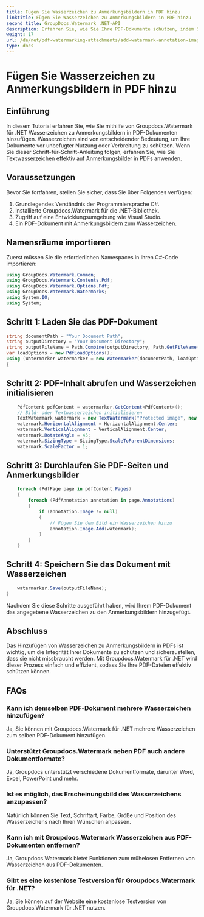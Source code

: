 ```yaml
---
title: Fügen Sie Wasserzeichen zu Anmerkungsbildern in PDF hinzu
linktitle: Fügen Sie Wasserzeichen zu Anmerkungsbildern in PDF hinzu
second_title: GroupDocs.Watermark .NET-API
description: Erfahren Sie, wie Sie Ihre PDF-Dokumente schützen, indem Sie mit Groupdocs.Watermark für .NET Wasserzeichen zu Anmerkungsbildern hinzufügen.
weight: 17
url: /de/net/pdf-watermarking-attachments/add-watermark-annotation-images-pdf/
type: docs
---
```

# Fügen Sie Wasserzeichen zu Anmerkungsbildern in PDF hinzu

## Einführung
In diesem Tutorial erfahren Sie, wie Sie mithilfe von Groupdocs.Watermark für .NET Wasserzeichen zu Anmerkungsbildern in PDF-Dokumenten hinzufügen. Wasserzeichen sind von entscheidender Bedeutung, um Ihre Dokumente vor unbefugter Nutzung oder Verbreitung zu schützen. Wenn Sie dieser Schritt-für-Schritt-Anleitung folgen, erfahren Sie, wie Sie Textwasserzeichen effektiv auf Anmerkungsbilder in PDFs anwenden.
## Voraussetzungen
Bevor Sie fortfahren, stellen Sie sicher, dass Sie über Folgendes verfügen:
1. Grundlegendes Verständnis der Programmiersprache C#.
2. Installierte Groupdocs.Watermark für die .NET-Bibliothek.
3. Zugriff auf eine Entwicklungsumgebung wie Visual Studio.
4. Ein PDF-Dokument mit Anmerkungsbildern zum Wasserzeichen.

## Namensräume importieren
Zuerst müssen Sie die erforderlichen Namespaces in Ihren C#-Code importieren:
```csharp
using GroupDocs.Watermark.Common;
using GroupDocs.Watermark.Contents.Pdf;
using GroupDocs.Watermark.Options.Pdf;
using GroupDocs.Watermark.Watermarks;
using System.IO;
using System;
```
## Schritt 1: Laden Sie das PDF-Dokument
```csharp
string documentPath = "Your Document Path";
string outputDirectory = "Your Document Directory";
string outputFileName = Path.Combine(outputDirectory, Path.GetFileName(documentPath));
var loadOptions = new PdfLoadOptions();
using (Watermarker watermarker = new Watermarker(documentPath, loadOptions))
{
```
## Schritt 2: PDF-Inhalt abrufen und Wasserzeichen initialisieren
```csharp
    PdfContent pdfContent = watermarker.GetContent<PdfContent>();
    // Bild- oder Textwasserzeichen initialisieren
    TextWatermark watermark = new TextWatermark("Protected image", new Font("Arial", 8));
    watermark.HorizontalAlignment = HorizontalAlignment.Center;
    watermark.VerticalAlignment = VerticalAlignment.Center;
    watermark.RotateAngle = 45;
    watermark.SizingType = SizingType.ScaleToParentDimensions;
    watermark.ScaleFactor = 1;
```
## Schritt 3: Durchlaufen Sie PDF-Seiten und Anmerkungsbilder
```csharp
    foreach (PdfPage page in pdfContent.Pages)
    {
        foreach (PdfAnnotation annotation in page.Annotations)
        {
            if (annotation.Image != null)
            {
                // Fügen Sie dem Bild ein Wasserzeichen hinzu
                annotation.Image.Add(watermark);
            }
        }
    }
```
## Schritt 4: Speichern Sie das Dokument mit Wasserzeichen
```csharp
    watermarker.Save(outputFileName);
}
```
Nachdem Sie diese Schritte ausgeführt haben, wird Ihrem PDF-Dokument das angegebene Wasserzeichen zu den Anmerkungsbildern hinzugefügt.

## Abschluss
Das Hinzufügen von Wasserzeichen zu Anmerkungsbildern in PDFs ist wichtig, um die Integrität Ihrer Dokumente zu schützen und sicherzustellen, dass sie nicht missbraucht werden. Mit Groupdocs.Watermark für .NET wird dieser Prozess einfach und effizient, sodass Sie Ihre PDF-Dateien effektiv schützen können.
## FAQs
### Kann ich demselben PDF-Dokument mehrere Wasserzeichen hinzufügen?
Ja, Sie können mit Groupdocs.Watermark für .NET mehrere Wasserzeichen zum selben PDF-Dokument hinzufügen.
### Unterstützt Groupdocs.Watermark neben PDF auch andere Dokumentformate?
Ja, Groupdocs unterstützt verschiedene Dokumentformate, darunter Word, Excel, PowerPoint und mehr.
### Ist es möglich, das Erscheinungsbild des Wasserzeichens anzupassen?
Natürlich können Sie Text, Schriftart, Farbe, Größe und Position des Wasserzeichens nach Ihren Wünschen anpassen.
### Kann ich mit Groupdocs.Watermark Wasserzeichen aus PDF-Dokumenten entfernen?
Ja, Groupdocs.Watermark bietet Funktionen zum mühelosen Entfernen von Wasserzeichen aus PDF-Dokumenten.
### Gibt es eine kostenlose Testversion für Groupdocs.Watermark für .NET?
Ja, Sie können auf der Website eine kostenlose Testversion von Groupdocs.Watermark für .NET nutzen.